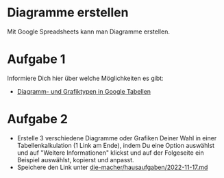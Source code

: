 # Diagramme erstellen
Mit Google Spreadsheets kann man Diagramme erstellen.

# Aufgabe 1
Informiere Dich hier über welche Möglichkeiten es gibt:
* [Diagramm- und Grafiktypen in Google Tabellen](https://support.google.com/docs/answer/190718?hl=de)
 
# Aufgabe 2
* Erstelle 3 verschiedene Diagramme oder Grafiken Deiner Wahl in einer Tabellenkalkulation (1 Link am Ende), indem Du eine Option auswählst und auf "Weitere Informationen" klickst und auf der Folgeseite ein Beispiel auswählst, kopierst und anpasst.
* Speichere den Link unter [die-macher/hausaufgaben/2022-11-17.md](https://github.com/die-macher/hausaufgaben/blob/main/2022-11-17.md)
